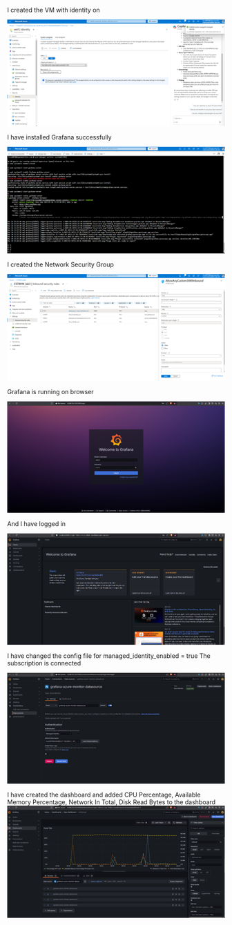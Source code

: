 I created the VM with identity on

![VM is created](vm_created.png)

I have installed Grafana successfully

![Grafana is installed](grafana_installed.png)

I created the Network Security Group

![NSG is created](nsg_created.png)

Grafana is running on browser

![Grafana is running](grafana_running.png)

And I have logged in

![Grafana is logged in](grafana_logged_in.png)

I have changed the config file for managed_identity_enabled = true
The subscription is connected

![Grafana Subscription is connected](grafana_sub.png)

I have created the dashboard and added CPU Percentage, Available Memory Percentage, Network In Total, Disk Read Bytes to the dashboard
![Grafana Dashboard is created](grafana_chart_on_vm.png)
